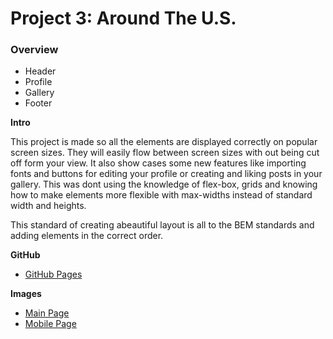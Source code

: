 # Project 3: Around The U.S.

### Overview  

* Header  
* Profile  
* Gallery 
* Footer
  
**Intro**
  
This project is made so all the elements are displayed correctly on popular screen sizes. They will easily flow between screen sizes with out being cut off form your view. It also show cases some new features like importing fonts and buttons for editing your profile or creating and liking posts in your gallery. This was dont using the knowledge of flex-box, grids and knowing how to make elements more flexible with max-widths instead of standard width and heights. 

This standard of creating abeautiful layout is all to the BEM standards and adding elements in the correct order.
  
**GitHub**  
  
* [GitHub Pages](https://github.com/tannermata/se_project_aroundtheus)  
  
**Images**  

* [Main Page](./images/MAIN%20PAGE.png)
* [Mobile Page](./images/MOBILE.png)
